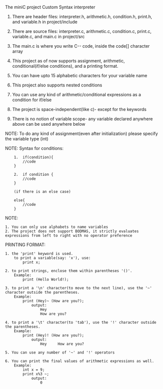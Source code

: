 The miniC project
        Custom Syntax interpreter

1. There are header files: interpreter.h, arithmetic.h, condition.h, print.h, and variable.h in 
    project/include
   
2. There are source files: interpreter.c, arithmetic.c, condition.c, print.c, variable.c, and main.c in project/src
 
3. The main.c is where you write C-- code, inside the code[] character array

4. This project as of now supports assignment, arithmetic, conditional(if/else conditions), and a printing format.

5. You can have upto 15 alphabetic characters for your variable name

6. This project also supports nested conditions
   
7. You can use any kind of arithmetic/conditional expressions as a condition for if/else

8. The project is space-independent(like c)- except for the keywords
   
9. There is no notion of variable scope- any variable declared anywhere above can be used anywhere below

NOTE: To do any kind of assignment(even after initialization) please specify the variable type (int)

NOTE: Syntax for conditions:


        1.  if(condition){
            //code
        }
       
        2.  if condition {
            //code
        }
        
        (if there is an else case)
        
        else{
            //code
        }

NOTE:

    1. You can only use alphabets to name variables
    2. The project does not support BODMAS, it strictly evaluates expressions from left to right with no operator preference 
    
PRINTING FORMAT:

    1. the 'print' keyword is used.
        to print a variable(say: 'x'), use:
            print x;
            
    2. to print strings, enclose them within parentheses '()'. 
        Example:
            print (Hello World!);
            
    3. to print a '\n' character(to move to the next line), use the '~' character outside the parentheses. 
        Example:
            print (Hey)~ (How are you?);
                output: 
                    Hey
                    How are you?
                    
    4. to print a '\t' character(to 'tab'), use the '!' character outside the parentheses. 
        Example:
            print (Hey)! (How are you?);
                output: 
                    Hey     How are you? 
                    
    5. You can use any number of '~' and '!' operators
    
    6. You can print the final values of arithmetic expressions as well. 
        Example:
            int x = 9;
            print x%3 ~;
                output:
                    0
